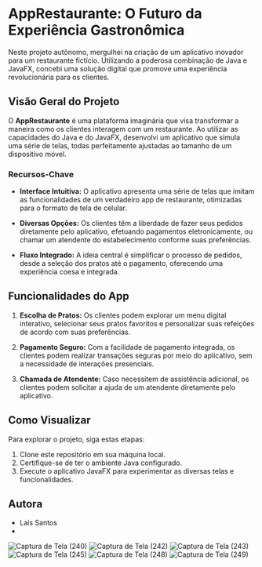 # AppRestaurante: O Futuro da Experiência Gastronômica

Neste projeto autônomo, mergulhei na criação de um aplicativo inovador para um restaurante fictício. Utilizando a poderosa combinação de Java e JavaFX, concebi uma solução digital que promove uma experiência revolucionária para os clientes.

## Visão Geral do Projeto

O **AppRestaurante** é uma plataforma imaginária que visa transformar a maneira como os clientes interagem com um restaurante. Ao utilizar as capacidades do Java e do JavaFX, desenvolvi um aplicativo que simula uma série de telas, todas perfeitamente ajustadas ao tamanho de um dispositivo móvel.

### Recursos-Chave

- **Interface Intuitiva:** O aplicativo apresenta uma série de telas que imitam as funcionalidades de um verdadeiro app de restaurante, otimizadas para o formato de tela de celular.

- **Diversas Opções:** Os clientes têm a liberdade de fazer seus pedidos diretamente pelo aplicativo, efetuando pagamentos eletronicamente, ou chamar um atendente do estabelecimento conforme suas preferências.

- **Fluxo Integrado:** A ideia central é simplificar o processo de pedidos, desde a seleção dos pratos até o pagamento, oferecendo uma experiência coesa e integrada.

## Funcionalidades do App

1. **Escolha de Pratos:** Os clientes podem explorar um menu digital interativo, selecionar seus pratos favoritos e personalizar suas refeições de acordo com suas preferências.

2. **Pagamento Seguro:** Com a facilidade de pagamento integrada, os clientes podem realizar transações seguras por meio do aplicativo, sem a necessidade de interações presenciais.

3. **Chamada de Atendente:** Caso necessitem de assistência adicional, os clientes podem solicitar a ajuda de um atendente diretamente pelo aplicativo.

## Como Visualizar

Para explorar o projeto, siga estas etapas:

1. Clone este repositório em sua máquina local.
2. Certifique-se de ter o ambiente Java configurado.
3. Execute o aplicativo JavaFX para experimentar as diversas telas e funcionalidades.

## Autora

- Laís Santos
- 
![Captura de Tela (240)](https://github.com/LaisDomingos/AppRestaurante/assets/50579591/f7f78da3-d90b-46c0-8fd8-c6c513d34028)
![Captura de Tela (242)](https://github.com/LaisDomingos/AppRestaurante/assets/50579591/f2124510-ab45-4077-b592-ebcfd8886e56)
![Captura de Tela (243)](https://github.com/LaisDomingos/AppRestaurante/assets/50579591/f30935ca-c5da-4f00-a513-e0347319786e)
![Captura de Tela (245)](https://github.com/LaisDomingos/AppRestaurante/assets/50579591/07a5e353-9a1c-46ed-b998-fb956ea44c5e)
![Captura de Tela (248)](https://github.com/LaisDomingos/AppRestaurante/assets/50579591/76ba8257-9c35-4808-867c-55e3a9303d51)
![Captura de Tela (249)](https://github.com/LaisDomingos/AppRestaurante/assets/50579591/29d94c5d-47c3-4e01-8417-2cdcd52e796f)
